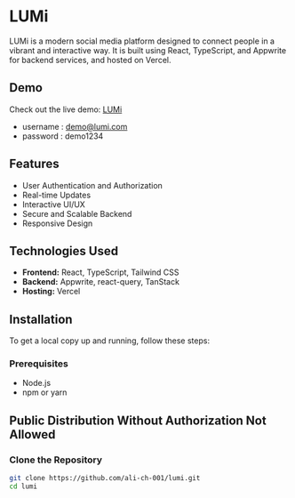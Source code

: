 # LUMi

LUMi is a modern social media platform designed to connect people in a vibrant and interactive way. It is built using React, TypeScript, and Appwrite for backend services, and hosted on Vercel.

## Demo

Check out the live demo: [LUMi](https://lu-mi.vercel.app)

- username : demo@lumi.com
- password : demo1234

## Features

- User Authentication and Authorization
- Real-time Updates
- Interactive UI/UX
- Secure and Scalable Backend
- Responsive Design

## Technologies Used

- **Frontend:** React, TypeScript, Tailwind CSS
- **Backend:** Appwrite, react-query, TanStack
- **Hosting:** Vercel

## Installation

To get a local copy up and running, follow these steps:

### Prerequisites

- Node.js
- npm or yarn

  
## Public Distribution Without Authorization Not Allowed 

### Clone the Repository

```bash
git clone https://github.com/ali-ch-001/lumi.git
cd lumi
